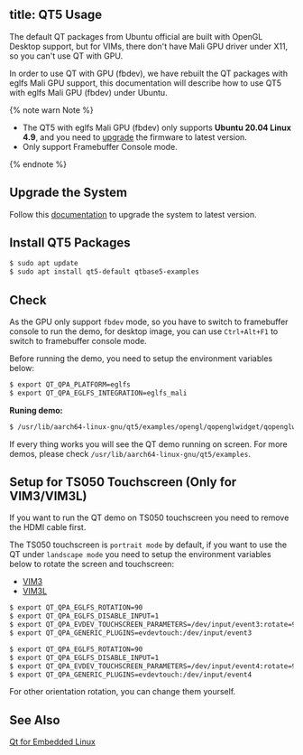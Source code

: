 title: QT5 Usage
---

The default QT packages from Ubuntu official are built with OpenGL Desktop support, but for VIMs, there don't have Mali GPU driver under X11, so you can't use QT with GPU.

In order to use QT with GPU (fbdev), we have rebuilt the QT packages with eglfs Mali GPU support, this documentation will describe how to use QT5 with eglfs Mali GPU (fbdev) under Ubuntu.

{% note warn Note %}

* The QT5 with eglfs Mali GPU (fbdev) only supports **Ubuntu 20.04 Linux 4.9**, and you need to [upgrade](/linux/vim1/HowToUpgradeTheSystem.html) the firmware to latest version.
* Only support Framebuffer Console mode.

{% endnote %}

## Upgrade the System

Follow this [documentation](/linux/vim1/HowToUpgradeTheSystem.html) to upgrade the system to latest version.


## Install QT5 Packages

```bash
$ sudo apt update
$ sudo apt install qt5-default qtbase5-examples
```

## Check

As the GPU only support `fbdev` mode, so you have to switch to framebuffer console to run the demo, for desktop image, you can use `Ctrl+Alt+F1` to switch to framebuffer console mode.

Before running the demo, you need to setup the environment variables below:

```bash
$ export QT_QPA_PLATFORM=eglfs
$ export QT_QPA_EGLFS_INTEGRATION=eglfs_mali
```

**Runing demo:**

```bash
$ /usr/lib/aarch64-linux-gnu/qt5/examples/opengl/qopenglwidget/qopenglwidget
```

If every thing works you will see the QT demo running on screen. For more demos, please check `/usr/lib/aarch64-linux-gnu/qt5/examples`.

## Setup for TS050 Touchscreen (Only for VIM3/VIM3L)

If you want to run the QT demo on TS050 touchscreen you need to remove the HDMI cable first.

The TS050 touchscreen is `portrait mode` by default, if you want to use the QT under `landscape mode` you need to setup the environment variables below to rotate the screen and touchscreen:

<ul class="nav nav-tabs" id="myTab" role="tablist">
  <li class="nav-item" role="presentation">
    <a class="nav-link active" id="vim3-tab" data-toggle="tab" href="#vim3" role="tab" aria-controls="vim3" aria-selected="true">VIM3</a>
  </li>
  <li class="nav-item" role="presentation">
    <a class="nav-link" id="vim3l-tab" data-toggle="tab" href="#vim3l" role="tab" aria-controls="vim3l" aria-selected="false">VIM3L</a>
  </li>
</ul>
<div class="tab-content" id="myTabContent">
<div class="tab-pane fade show active" id="vim3" role="tabpanel" aria-labelledby="vim3-tab">

```bash
$ export QT_QPA_EGLFS_ROTATION=90
$ export QT_QPA_EGLFS_DISABLE_INPUT=1
$ export QT_QPA_EVDEV_TOUCHSCREEN_PARAMETERS=/dev/input/event3:rotate=90
$ export QT_QPA_GENERIC_PLUGINS=evdevtouch:/dev/input/event3
```

</div>
<div class="tab-pane fade show" id="vim3l" role="tabpanel" aria-labelledby="vim3l-tab">

```bash
$ export QT_QPA_EGLFS_ROTATION=90
$ export QT_QPA_EGLFS_DISABLE_INPUT=1
$ export QT_QPA_EVDEV_TOUCHSCREEN_PARAMETERS=/dev/input/event4:rotate=90
$ export QT_QPA_GENERIC_PLUGINS=evdevtouch:/dev/input/event4
```

</div>
</div>

For other orientation rotation, you can change them yourself.

## See Also
[Qt for Embedded Linux](https://doc.qt.io/qt-5/embedded-linux.html)

